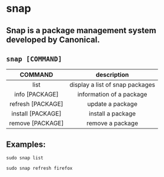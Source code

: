 # snap

Snap is a package management system developed by Canonical.
---

` snap [COMMAND] `
---

| **COMMAND** | description |
|:---:|:---:|
| list | display a list of snap packages |
| info [PACKAGE] | information of a package |
| refresh [PACKAGE] | update a package |
| install [PACKAGE] | install a package |
| remove [PACKAGE] | remove a package |
        
## Examples:
` sudo snap list `

` sudo snap refresh firefox `